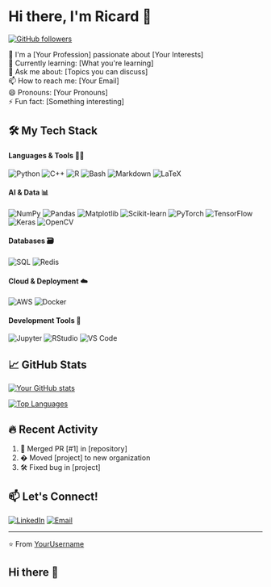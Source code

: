 # Hi there, I'm Ricard 🫡

[![GitHub followers](https://img.shields.io/github/followers/rigais23?style=social)](https://github.com/rigais23)

🔭 I'm a [Your Profession] passionate about [Your Interests]  
🌱 Currently learning: [What you're learning]  
💬 Ask me about: [Topics you can discuss]  
📫 How to reach me: [Your Email]  
😄 Pronouns: [Your Pronouns]  
⚡ Fun fact: [Something interesting]  

## 🛠️ My Tech Stack

#### Languages & Tools 👨‍💻 
![Python](https://img.shields.io/badge/-Python-3776AB?logo=python&logoColor=white)
![C++](https://img.shields.io/badge/-C++-00599C?logo=c%2B%2B&logoColor=white)
![R](https://img.shields.io/badge/-R-276DC3?logo=r&logoColor=white)
![Bash](https://img.shields.io/badge/-Bash-4EAA25?logo=gnu-bash&logoColor=white)
![Markdown](https://img.shields.io/badge/-Markdown-000000?logo=markdown&logoColor=white)
![LaTeX](https://img.shields.io/badge/-LaTeX-008080?logo=latex&logoColor=white)

#### AI & Data 📊 
![NumPy](https://img.shields.io/badge/-NumPy-013243?logo=numpy&logoColor=white)
![Pandas](https://img.shields.io/badge/-Pandas-150458?logo=pandas&logoColor=white)
![Matplotlib](https://img.shields.io/badge/-Matplotlib-11557C?logo=matplotlib&logoColor=white)
![Scikit-learn](https://img.shields.io/badge/-Scikit--learn-F7931E?logo=scikit-learn&logoColor=white)
![PyTorch](https://img.shields.io/badge/-PyTorch-EE4C2C?logo=pytorch&logoColor=white)
![TensorFlow](https://img.shields.io/badge/-TensorFlow-FF6F00?logo=tensorflow&logoColor=white)
![Keras](https://img.shields.io/badge/-Keras-D00000?logo=keras&logoColor=white)
![OpenCV](https://img.shields.io/badge/-OpenCV-5C3EE8?logo=opencv&logoColor=white)

#### Databases 🗃️
![SQL](https://img.shields.io/badge/-SQL-4479A1?logo=postgresql&logoColor=white)
![Redis](https://img.shields.io/badge/-Redis-DC382D?logo=redis&logoColor=white)

#### Cloud & Deployment  ☁️ 
![AWS](https://img.shields.io/badge/-AWS-232F3E?logo=amazon-aws&logoColor=white)
![Docker](https://img.shields.io/badge/-Docker-2496ED?logo=docker&logoColor=white)

#### Development Tools  🧰 
![Jupyter](https://img.shields.io/badge/-Jupyter-F37626?logo=jupyter&logoColor=white)
![RStudio](https://img.shields.io/badge/-RStudio-75AADB?logo=rstudio&logoColor=white)
![VS Code](https://img.shields.io/badge/-VS%20Code-007ACC?logo=visual-studio-code&logoColor=white)


## 📈 GitHub Stats

[![Your GitHub stats](https://github-readme-stats.vercel.app/api?username=rigais23&show_icons=true&theme=radical)](https://github.com/rigasi23)

[![Top Languages](https://github-readme-stats.vercel.app/api/top-langs/?username=rigasi23&layout=compact&theme=radical)](https://github.com/rigais23)

## 🔥 Recent Activity

<!--START_SECTION:activity-->
1. 🎉 Merged PR [#1] in [repository]
2. � Moved [project] to new organization
3. 🛠️ Fixed bug in [project]
<!--END_SECTION:activity-->

## 📫 Let's Connect!

[![LinkedIn](https://img.shields.io/badge/-LinkedIn-0A66C2?logo=linkedin&logoColor=white)](https://linkedin.com/in/yourprofile)
[![Email](https://img.shields.io/badge/-Email-D14836?logo=gmail&logoColor=white)](mailto:youremail@example.com)

---

⭐️ From [YourUsername](https://github.com/yourusername)
## Hi there 👋

<!--
**rigais23/rigais23** is a ✨ _special_ ✨ repository because its `README.md` (this file) appears on your GitHub profile.

Here are some ideas to get you started:

- 🔭 I’m currently working on ...
- 🌱 I’m currently learning ...
- 👯 I’m looking to collaborate on ...
- 🤔 I’m looking for help with ...
- 💬 Ask me about ...
- 📫 How to reach me: ...
- 😄 Pronouns: ...
- ⚡ Fun fact: ...
-->
